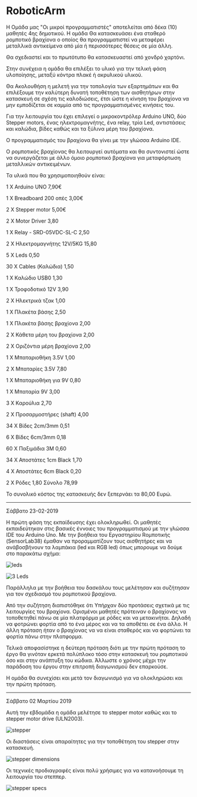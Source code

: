 # RoboticArm

Η Ομάδα μας "Oι μικροί προγραμματιστές" αποτελείται από δέκα (10) μαθητές 4ης δημοτικού.
Η ομάδα Θα κατασκευάσει ένα σταθερό ρομποτικό βραχίονα ο οποίος θα προγραμματιστεί να μεταφέρει μεταλλικά αντικείμενα από μία ή περισσότερες θέσεις σε μία άλλη.

Θα σχεδιαστεί και το πρωτότυπο θα κατασκευαστεί από χονδρό χαρτόνι. 

Στην συνέχεια η ομάδα θα επιλέξει το υλικό για την τελική φάση υλοποίησης, μεταξύ κόντρα πλακέ ή ακρυλικού υλικού.

Θα Ακολουθήση η μελετή για την τοπολογία των εξαρτημάτων και θα επιλέξουμε την καλύτερη δυνατή τοποθέτηση των αισθητήρων στην κατασκευή σε σχέση τις καλοδιώσεις, έτσι ώστε η κίνηση του βραχίονα να μην εμποδίζεται σε καμμία από τις προγραμματισμένες κινήσεις του.   

Για την λειτουργία του έχει επιλεγεί ο μικροκοντρόλερ Arduino UNO, δύο Stepper motors, ένας ηλεκτρομαγνήτης, ένα relay, τρία Led, αντιστάσεις και καλώδια, βίδες καθώς και τα ξύλινα μέρη του βραχίονα.

Ο προγραμματισμός του βραχίονα θα γίνει με την γλώσσα Arduino IDE.

Ο ρομποτικός βραχίονας θα λειτουργεί αυτόματα και θα συντονιστεί ώστε να συνεργάζεται με άλλο όμοιο ρομποτικό βραχίονα για μεταφόρτωση μεταλλικών αντικειμένων.

Τα υλικά που θα χρησιμοποιηθούν είναι:

1 Χ Arduino UNO			7,90€

1 Χ Breadboard 200 οπές		3,00€

2 Χ Stepper motor 	 	5,00€

2 Χ Motor Driver 		3,80

1 Χ Relay - SRD-05VDC-SL-C 	2,50

2 Χ Ηλεκτρομαγνήτης 12V/5KG 	15,80

5 Χ Leds 			0,50

30 Χ Cables (Καλώδια)		1,50

1 Χ Καλώδιο USB0		1,30

1 Χ Τροφοδοτικό 12V 		3,90

2 Χ Ηλεκτρικά τζακ		1,00

1 Χ Πλακέτα βάσης 		2,50

1 Χ Πλακέτα βάσης βραχίονα	2,00

2 Χ Κάθετα μέρη του βραχίονα	2,00

2 Χ Οριζόντια μέρη βραχίονα	2,00

1 Χ Μπαταριοθήκη 3.5V		1,00

2 Χ Μπαταρίες 3.5V 		7,80

1 Χ Μπαταριοθήκη για 9V 	0,80

1 Χ Μπαταρία 9V 		3,00

3 Χ Καρούλια    		2,70

2 Χ Προσαρμοστήρες (shaft)	4,00

34 Χ Βίδες  2cm/3mm		0,51

6 Χ Βίδες  6cm/3mm 		0,18

60 Χ Παξιμάδια 3M		0,60

34 Χ Αποστάτες 1cm Black	1,70

4 Χ Αποστάτες 6cm  Black	0,20

2 Χ Ρόδες			1,80
										Σύνολο	78,99

Το συνολικό κόστος της κατασκευής δεν ξεπερνάει τα 80,00 Ευρώ.  
**********************************************************************
Σάββατο 23-02-2019 

Η πρώτη φάση της εκπαίδευσης έχει ολοκληρωθεί. 
Οι μαθητές εκπαιδεύτηκαν στις βασικές έννοιες του προγραμματισμού με την γλώσσα IDE του Arduino Uno. 
Με την βοήθεια του Eργαστηρίου Rομποτικής (SensorLab38) έμαθαν να προραμματίζουν τους αισθητήρες και να ανάβοσβήνουν τα λαμπάκια (led και RGB led) όπως μπορουμε να δούμε στο παρακάτω σχήμα:

![leds](https://github.com/SensorLab38/RoboticArm/blob/master/Fritzing%203%20leds.png)

![3 Leds](https://github.com/SensorLab38/RoboticArm/blob/master/S4A%204%20Lads%20-%20pic.png)

Παράλληλα με την βοήθεια του δασκάλου τους μελέτησαν και συζήτησαν για τον σχεδιασμό του ρομποτικού βραχίονα.

Από την συζήτηση διαπιστόθηκε ότι Υπήρχαν δύο προτάσεις σχετικά με τις λειτουργίες του βραχίονα. Ορισμένοι μαθητές πρότειναν ο βραχίονας να τοποθετηθεί πάνω σε μία πλατφόρμα με ρόδες και να μετακινήται. Δηλαδή να φοτρώνει φορτία από το ένα μέρος και να τα αποθέτει σε ένα άλλο. 
Η άλλη πρόταση ήταν ο βραχίονας να να είναι σταθερός και να φορτώνει τα φορτία πάνω στην πλατφορμα.

Τελικά αποφασίστηκε η δεύτερη πρόταση διότι με την πρώτη πρόταση το έργο θα γινόταν ερκετά πολύπλοκο τόσο στην κατασκευή του ρομποτικού όσο και στην ανάπτυξη του κώδικα. Άλλωστε ο χρόνος μέχρι την παράδοση του έργου στην επιτροπή διαγωνισμού δεν επαρκούσε.  

Η ομάδα θα συνεχίσει και μετά τον διαγωνισμό για να ολοκληρώσει και την πρώτη πρόταση.
**********************************************************************************************

Σάββατο 02 Μαρτίου 2019

Αυτή την εβδομάδα η ομάδα μελέτησε το stepper motor καθώς και το stepper motor drive (ULN2003).

![stepper](https://github.com/SensorLab38/RoboticArm/blob/master/StepperMotorWithDriver_1200x1200.jpg)

Οι διαστάσεις είναι απαραίτητες για την τοποθέτηση του stepper στην κατασκευή.

![stepper dimensions](https://github.com/SensorLab38/RoboticArm/blob/master/Stepper%20motor%20dimensions.jpg)


Οι τεχνικές προδιαγραφές είναι πολύ χρήσιμες για να κατανοήσουμε τη λειτουργία του στεππερ.

![stepper specs](https://github.com/SensorLab38/RoboticArm/blob/master/datasheet-of-stepper-motor.png)




